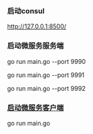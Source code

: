 ### 启动consul

http://127.0.0.1:8500/

### 启动微服务服务端

go run main.go --port 9990

go run main.go --port 9991

go run main.go --port 9992

### [启动微服务客户端](https://github.com/guobinqiu/microservice-b)

go run main.go

